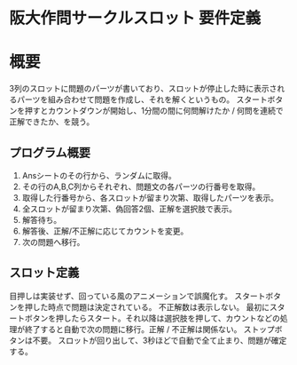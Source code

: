 # 阪大作問サークルスロット 要件定義

# 概要

3列のスロットに問題のパーツが書いており、スロットが停止した時に表示されるパーツを組み合わせて問題を作成し、それを解くというもの。
スタートボタンを押すとカウントダウンが開始し、1分間の間に何問解けたか / 何問を連続で正解できたか、を競う。

## プログラム概要

1. Ansシートのその行から、ランダムに取得。
2. その行のA,B,C列からそれぞれ、問題文の各パーツの行番号を取得。
3. 取得した行番号から、各スロットが留まり次第、取得したパーツを表示。
4. 全スロットが留まり次第、偽回答2個、正解を選択肢で表示。
5. 解答待ち。
6. 解答後、正解/不正解に応じてカウントを変更。
7. 次の問題へ移行。

## スロット定義

目押しは実装せず、回っている風のアニメーションで誤魔化す。
スタートボタンを押した時点で問題は決定されている。
不正解数は表示しない。
最初にスタートボタンを押したらスタート。それ以降は選択肢を押して、カウントなどの処理が終了すると自動で次の問題に移行。正解 / 不正解は関係ない。
ストップボタンは不要。
スロットが回り出して、3秒ほどで自動で全て止まり、問題が確定する。
